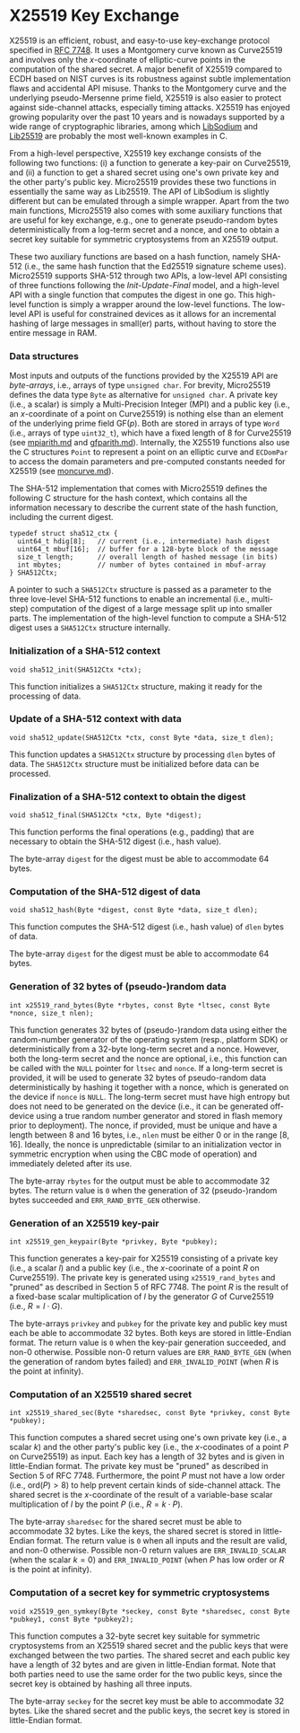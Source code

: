 # X25519 Key Exchange

X25519 is an efficient, robust, and easy-to-use key-exchange protocol specified in [RFC 7748](https://datatracker.ietf.org/doc/html/rfc7748). It uses a Montgomery curve known as Curve25519 and involves only the $x$-coordinate of elliptic-curve points in the computation of the shared secret. A major benefit of X25519 compared to ECDH based on NIST curves is its robustness against subtle implementation flaws and accidental API misuse. Thanks to the Montgomery curve and the underlying pseudo-Mersenne prime field, X25519 is also easier to protect against side-channel attacks, especially timing attacks. X25519 has enjoyed growing popularity over the past 10 years and is nowadays supported by a wide range of cryptographic libraries, among which [LibSodium](https://doc.libsodium.org) and [Lib25519](https://lib25519.cr.yp.to) are probably the most well-known examples in C.

From a high-level perspective, X25519 key exchange consists of the following two functions: (i) a function to generate a key-pair on Curve25519, and (ii) a function to get a shared secret using one's own private key and the other party's public key. Micro25519 provides these two functions in essentially the same way as Lib25519. The API of LibSodium is slightly different but can be emulated through a simple wrapper. Apart from the two main functions, Micro25519 also comes with some auxiliary functions that are useful for key exchange, e.g., one to generate pseudo-random bytes deterministically from a log-term secret and a nonce, and one to obtain a secret key suitable for symmetric cryptosystems from an X25519 output. 

These two auxiliary functions are based on a hash function, namely SHA-512 (i.e., the same hash function that the Ed25519 signature scheme uses). Micro25519 supports SHA-512 through two APIs, a low-level API consisting of three functions following the _Init-Update-Final_ model, and a high-level API with a single function that computes the digest in one go. This high-level function is simply a wrapper around the low-level functions. The low-level API is useful for constrained devices as it allows for an incremental hashing of large messages in small(er) parts, without having to store the entire message in RAM. 

### Data structures

Most inputs and outputs of the functions provided by the X25519 API are _byte-arrays_, i.e., arrays of type `unsigned char`. For brevity, Micro25519 defines the data type `Byte` as alternative for `unsigned char`. A private key (i.e., a scalar) is simply a Multi-Precision Integer (MPI) and a public key (i.e., an $x$-coordinate of a point on Curve25519) is nothing else than an element of the underlying prime field GF($p$). Both are stored in arrays of type `Word` (i.e., arrays of type `uint32_t`), which have a fixed length of 8 for Curve25519 (see [mpiarith.md](./mpiarith.md) and [gfparith.md](./gfparith.md)). Internally, the X25519 functions also use the C structures `Point` to represent a point on an elliptic curve and `ECDomPar` to access the domain parameters and pre-computed constants needed for X25519 (see [moncurve.md](./moncurve.md)).

The SHA-512 implementation that comes with Micro25519 defines the following C structure for the hash context, which contains all the information necessary to describe the current state of the hash function, including the current digest.

```
typedef struct sha512_ctx {
  uint64_t hdig[8];   // current (i.e., intermediate) hash digest
  uint64_t mbuf[16];  // buffer for a 128-byte block of the message
  size_t length;      // overall length of hashed message (in bits) 
  int mbytes;         // number of bytes contained in mbuf-array
} SHA512Ctx;
```

A pointer to such a `SHA512Ctx` structure is passed as a parameter to the three love-level SHA-512 functions to enable an incremental (i.e., multi-step) computation of the digest of a large message split up into smaller parts. The implementation of the high-level function to compute a SHA-512 digest uses a `SHA512Ctx` structure internally.


### Initialization of a SHA-512 context

```
void sha512_init(SHA512Ctx *ctx);
```

This function initializes a `SHA512Ctx` structure, making it ready for the processing of data.


### Update of a SHA-512 context with data

```
void sha512_update(SHA512Ctx *ctx, const Byte *data, size_t dlen);
```

This function updates a `SHA512Ctx` structure by processing `dlen` bytes of data. The `SHA512Ctx` structure must be initialized before data can be processed.


### Finalization of a SHA-512 context to obtain the digest

```
void sha512_final(SHA512Ctx *ctx, Byte *digest);
```

This function performs the final operations (e.g., padding) that are necessary to obtain the SHA-512 digest (i.e., hash value).

The byte-array `digest` for the digest must be able to accommodate 64 bytes.


### Computation of the SHA-512 digest of data

```
void sha512_hash(Byte *digest, const Byte *data, size_t dlen);
```

This function computes the SHA-512 digest (i.e., hash value) of `dlen` bytes of data.

The byte-array `digest` for the digest must be able to accommodate 64 bytes.


### Generation of 32 bytes of (pseudo-)random data

```
int x25519_rand_bytes(Byte *rbytes, const Byte *ltsec, const Byte *nonce, size_t nlen);
```

This function generates 32 bytes of (pseudo-)random data using either the random-number generator of the operating system (resp., platform SDK) or deterministically from a 32-byte long-term secret and a nonce. However, both the long-term secret and the nonce are optional, i.e., this function can be called with the `NULL` pointer for `ltsec` and `nonce`. If a long-term secret is provided, it will be used to generate 32 bytes of pseudo-random data deterministically by hashing it together with a nonce, which is generated on the device if `nonce` is `NULL`. The long-term secret must have high entropy but does not need to be generated on the device (i.e., it can be generated off-device using a true random number generator and stored in flash memory prior to deployment). The nonce, if provided, must be unique and have a length between 8 and 16 bytes, i.e., `nlen` must be either 0 or in the range $[8,16]$. Ideally, the nonce is unpredictable (similar to an initialization vector in symmetric encryption when using the CBC mode of operation) and immediately deleted after its use.

The byte-array `rbytes` for the output must be able to accommodate 32 bytes. The return value is `0` when the generation of 32 (pseudo-)random bytes succeeded and `ERR_RAND_BYTE_GEN` otherwise.


### Generation of an X25519 key-pair

```
int x25519_gen_keypair(Byte *privkey, Byte *pubkey);
```

This function generates a key-pair for X25519 consisting of a private key (i.e., a scalar $l$) and a public key (i.e., the $x$-coorinate of a point $R$ on Curve25519). The private key is generated using `x25519_rand_bytes` and "pruned" as described in Section 5 of RFC 7748. The point $R$ is the result of a fixed-base scalar multiplication of $l$ by the generator $G$ of Curve25519 (i.e., $R = l \cdot G$).

The byte-arrays `privkey` and `pubkey` for the private key and public key must each be able to accommodate 32 bytes. Both keys are stored in little-Endian format. The return value is `0` when the key-pair generation succeeded, and non-0 otherwise. Possible non-0 return values are `ERR_RAND_BYTE_GEN` (when the generation of random bytes failed) and `ERR_INVALID_POINT` (when $R$ is the point at infinity).


### Computation of an X25519 shared secret

```
int x25519_shared_sec(Byte *sharedsec, const Byte *privkey, const Byte *pubkey);
```

This function computes a shared secret using one's own private key (i.e., a scalar $k$) and the other party's public key (i.e., the $x$-coodinates of a point $P$ on Curve25519) as input. Each key has a length of 32 bytes and is given in little-Endian format. The private key must be "pruned" as described in Section 5 of RFC 7748. Furthermore, the point $P$ must not have a low order (i.e., $\mathrm{ord}(P) > 8$) to help prevent certain kinds of side-channel attack. The shared secret is the $x$-coordinate of the result of a variable-base scalar multiplication of $l$ by the point $P$ (i.e., $R = k \cdot P$).

The byte-array `sharedsec` for the shared secret must be able to accommodate 32 bytes. Like the keys, the shared secret is stored in little-Endian format. The return value is `0` when all inputs and the result are valid, and non-0 otherwise. Possible non-0 return values are `ERR_INVALID_SCALAR` (when the scalar $k = 0$) and `ERR_INVALID_POINT` (when $P$ has low order or $R$ is the point at infinity).


### Computation of a secret key for symmetric cryptosystems

```
void x25519_gen_symkey(Byte *seckey, const Byte *sharedsec, const Byte *pubkey1, const Byte *pubkey2);
```

This function computes a 32-byte secret key suitable for symmetric cryptosystems from an X25519 shared secret and the public keys that were exchanged between the two parties. The shared secret and each public key have a length of 32 bytes and are given in little-Endian format. Note that both parties need to use the same order for the two public keys, since the secret key is obtained by hashing all three inputs.

The byte-array `seckey` for the secret key must be able to accommodate 32 bytes. Like the shared secret and the public keys, the secret key is stored in little-Endian format.
